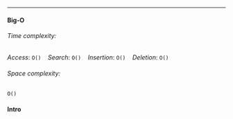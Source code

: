 # 
---

#### Big-O

###### Time complexity:
_Access_: `O()` &nbsp;&nbsp; _Search_: `O()` &nbsp;&nbsp; _Insertion_: `O()` &nbsp;&nbsp;  _Deletion_: `O()`

###### Space complexity: 
`O()`

#### Intro
